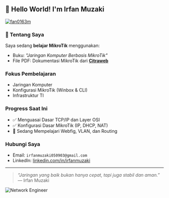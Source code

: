 ## 👋 Hello World! I'm Irfan Muzaki

[![fan0163m](https://github.com/user-attachments/assets/cb86a7f1-ff99-4329-a642-878a0ad107b5)](https://www.canva.com/design/DAGpB4RPwWQ/n6LA72lFjkj51KuUgcwb3w/edit?utm_content=DAGpB4RPwWQ&utm_campaign=designshare&utm_medium=link2&utm_source=sharebutton)


<!--
**Irfan0163m/Irfan0163m** is a ✨ _special_ ✨ repository because its `README.md` (this file) appears on your GitHub profile.
-->

### 📘 Tentang Saya

Saya sedang **belajar MikroTik** menggunakan:

- Buku: _"Jaringan Komputer Berbasis MikroTik"_
- File PDF: Dokumentasi MikroTik dari [**Citraweb**](https://citraweb.com)

### Fokus Pembelajaran

- Jaringan Komputer
- Konfigurasi MikroTik (Winbox & CLI)
- Infrastruktur TI

### Progress Saat Ini

- ✅ Menguasai Dasar TCP/IP dan Layer OSI
- ✅ Konfigurasi Dasar MikroTik (IP, DHCP, NAT)
- 🔄 Sedang Mempelajari Webfig, VLAN, dan Routing

### Hubungi Saya

- Email: `irfanmuzaki050903@gmail.com`
- LinkedIn: [linkedin.com/in/irfanmuzaki](https://linkedin.com/in/irfanmuzaki)

---

> _“Jaringan yang baik bukan hanya cepat, tapi juga stabil dan aman.”_  
> — Irfan Muzaki

![Network Engineer](https://media.giphy.com/media/v1.Y2lkPTc5MGI3NjExbXVlZGozYWYzbHZvNHY0YzhzOXluM2VqOGsxeDJ1M2VqcWFqbmVtdCZlcD12MV9naWZzX3NlYXJjaCZjdD1n/l1J9RFoDzCDrkqtEc/giphy.gif)

